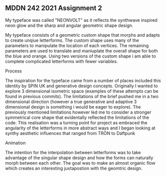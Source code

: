 ## MDDN 242 2021 Assignment 2

My typeface was called "NEONVOLT" as it reflects the synthwave inspired neon glow and the sharp and angular geometric shape design.

My typeface consists of a geometric custom shape that morphs and adapts to create unqiue letterforms. The custom shape uses many of the parameters to manipulate the location of each vertices. The remaining parameters are used to translate and maniuplate the overall shape for both the blue and orange. Using two versions of the custom shape i am able to complete complicated letterforms with fewer variables. 

Process

The inspiration for the typeface came from a number of places included this identity by SPIN UK and generative design concepts. Originally I wanted to explore 3 dimensional isometric space (examples of these attempts can be found in previous commits). The limitations of the brief pushed me in a two dimensional direction (however a true generative and adaptive 3 dimensional design is something i would be eager to explore). The previously mentioned limitations however led me to consider a stronger symmetrical core shape that evidentally reflected the limitations of the code. This realisation was a turning point for project as embraced the angularity of the letterforms in more abstract ways and I began looking at synthy aesthetic influences that ranged from TRON to Daftpunk


Animation

The intention for the interpolation between letterforms was to take advantage of the singular shape design and how the forms can naturally morph between each other. The goal was to make an almost organic flow which creates an interesting juxtapostion with the geomtric design. 



